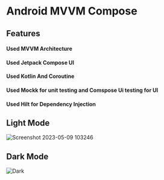# Android MVVM Compose

## Features
#### Used MVVM Architecture
#### Used Jetpack Compose UI
#### Used Kotlin And Coroutine
#### Used Mockk for unit testing and Comspose Ui testing for UI
#### Used Hilt for Dependency Injection




## Light Mode 
![Screenshot 2023-05-09 103246](https://github.com/RajeshBarailiAndroid/20230509-NYSchool-BarailiRajesh/assets/132971209/67028e08-f196-4b40-94d3-8c75eef98911)


## Dark Mode

![Dark](https://github.com/RajeshBarailiAndroid/20230509-NYSchool-BarailiRajesh/assets/132971209/bf4c6063-c69d-4a9e-a960-bd535c72d000)

